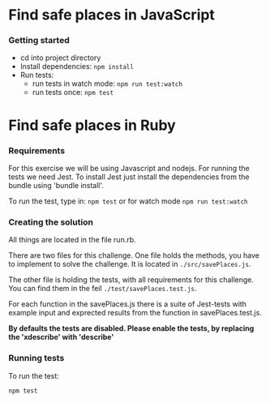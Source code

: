 # Find safe places in JavaScript

### Getting started

- cd into project directory
- Install dependencies: `npm install`
- Run tests:
  - run tests in watch mode: `npm run test:watch`
  - run tests once: `npm test`

# Find safe places in Ruby

### Requirements

For this exercise we will be using Javascript and nodejs. For running the tests we need Jest. To install Jest just install the dependencies from the bundle using 'bundle install'.

To run the test, type in: `npm test` or for watch mode `npm run test:watch`

### Creating the solution

All things are located in the file run.rb.

There are two files for this challenge. One file holds the methods, you have to implement to solve the challenge. It is located in `./src/savePlaces.js`.

The other file is holding the tests, with all requirements for this challenge. You can find them in the feil `./test/savePlaces.test.js`.

For each function in the savePlaces.js there is a suite of Jest-tests with example input and exprected results from the function in savePlaces.test.js.

__By defaults the tests are disabled. Please enable the tests, by replacing the 'xdescribe' with 'describe'__

### Running tests

To run the test:

```
npm test
```
